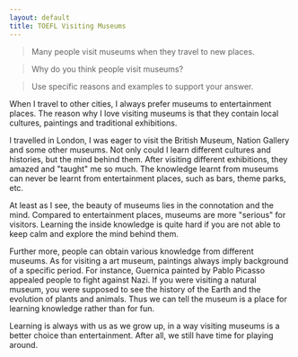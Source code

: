 ```yaml
---
layout: default
title: TOEFL Visiting Museums
---
```


> Many people visit museums when they travel to new places.

> Why do you think people visit museums? 
 
> Use specific reasons and examples to support your answer.

When I travel to other cities, I always prefer museums to entertainment places. The reason why I love visiting museums is that they contain local cultures, paintings and traditional exhibitions.

I travelled in London, I was eager to visit the British Museum, Nation Gallery and some other museums. Not only could I learn different cultures and histories, but the mind behind them. After visiting different exhibitions, they amazed and "taught" me so much. The knowledge learnt from museums can never be learnt from entertainment places, such as bars, theme parks, etc.

At least as I see, the beauty of museums lies in the connotation and the mind. Compared to entertainment places, museums are more "serious" for visitors. Learning the inside knowledge is quite hard if you are not able to keep calm and explore the mind behind them.

Further more, people can obtain various knowledge from different museums. As for visiting a art museum, paintings always imply background of a specific period. For instance, Guernica painted by Pablo Picasso appealed people to fight against Nazi. If you were visiting a natural museum, you were supposed to see the history of the Earth and the evolution of plants and animals. Thus we can tell the museum is a place for learning knowledge rather than for fun.

Learning is always with us as we grow up, in a way visiting museums is a better choice than entertainment. After all, we still have time for playing around.